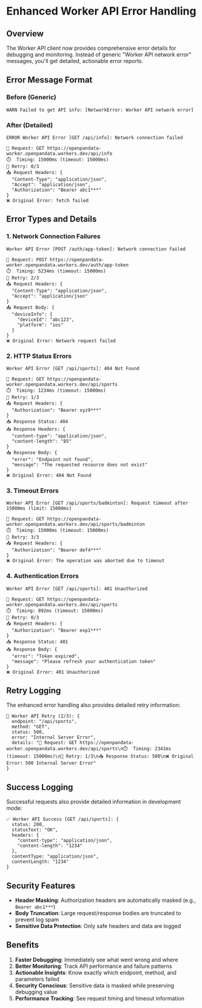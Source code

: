 # Enhanced Worker API Error Handling

## Overview

The Worker API client now provides comprehensive error details for debugging and monitoring. Instead of generic "Worker API network error" messages, you'll get detailed, actionable error reports.

## Error Message Format

### Before (Generic)
```
WARN Failed to get API info: [NetworkError: Worker API network error]
```

### After (Detailed)
```
ERROR Worker API Error [GET /api/info]: Network connection failed

🔗 Request: GET https://openpandata-worker.openpandata.workers.dev/api/info
⏱️  Timing: 15000ms (timeout: 15000ms)
🔄 Retry: 0/3
📤 Request Headers: {
  "Content-Type": "application/json",
  "Accept": "application/json",
  "Authorization": "Bearer abc1***"
}
❌ Original Error: fetch failed
```

## Error Types and Details

### 1. Network Connection Failures
```
Worker API Error [POST /auth/app-token]: Network connection failed

🔗 Request: POST https://openpandata-worker.openpandata.workers.dev/auth/app-token
⏱️  Timing: 5234ms (timeout: 15000ms)
🔄 Retry: 2/3
📤 Request Headers: {
  "Content-Type": "application/json",
  "Accept": "application/json"
}
📤 Request Body: {
  "deviceInfo": {
    "deviceId": "abc123",
    "platform": "ios"
  }
}
❌ Original Error: Network request failed
```

### 2. HTTP Status Errors
```
Worker API Error [GET /api/sports]: 404 Not Found

🔗 Request: GET https://openpandata-worker.openpandata.workers.dev/api/sports
⏱️  Timing: 1234ms (timeout: 15000ms)
🔄 Retry: 1/3
📤 Request Headers: {
  "Authorization": "Bearer xyz9***"
}
📥 Response Status: 404
📥 Response Headers: {
  "content-type": "application/json",
  "content-length": "85"
}
📥 Response Body: {
  "error": "Endpoint not found",
  "message": "The requested resource does not exist"
}
❌ Original Error: 404 Not Found
```

### 3. Timeout Errors
```
Worker API Error [GET /api/sports/badminton]: Request timeout after 15000ms (limit: 15000ms)

🔗 Request: GET https://openpandata-worker.openpandata.workers.dev/api/sports/badminton
⏱️  Timing: 15000ms (timeout: 15000ms)
🔄 Retry: 3/3
📤 Request Headers: {
  "Authorization": "Bearer def4***"
}
❌ Original Error: The operation was aborted due to timeout
```

### 4. Authentication Errors
```
Worker API Error [GET /api/sports]: 401 Unauthorized

🔗 Request: GET https://openpandata-worker.openpandata.workers.dev/api/sports
⏱️  Timing: 892ms (timeout: 15000ms)
🔄 Retry: 0/3
📤 Request Headers: {
  "Authorization": "Bearer exp1***"
}
📥 Response Status: 401
📥 Response Body: {
  "error": "Token expired",
  "message": "Please refresh your authentication token"
}
❌ Original Error: 401 Unauthorized
```

## Retry Logging

The enhanced error handling also provides detailed retry information:

```
🔄 Worker API Retry (2/3): {
  endpoint: "/api/sports",
  method: "GET",
  status: 500,
  error: "Internal Server Error",
  details: "🔗 Request: GET https://openpandata-worker.openpandata.workers.dev/api/sports\n⏱️  Timing: 2341ms (timeout: 15000ms)\n🔄 Retry: 1/3\n📥 Response Status: 500\n❌ Original Error: 500 Internal Server Error"
}
```

## Success Logging

Successful requests also provide detailed information in development mode:

```
✅ Worker API Success [GET /api/sports]: {
  status: 200,
  statusText: "OK",
  headers: {
    "content-type": "application/json",
    "content-length": "1234"
  },
  contentType: "application/json",
  contentLength: "1234"
}
```

## Security Features

- **Header Masking**: Authorization headers are automatically masked (e.g., `Bearer abc1***`)
- **Body Truncation**: Large request/response bodies are truncated to prevent log spam
- **Sensitive Data Protection**: Only safe headers and data are logged

## Benefits

1. **Faster Debugging**: Immediately see what went wrong and where
2. **Better Monitoring**: Track API performance and failure patterns
3. **Actionable Insights**: Know exactly which endpoint, method, and parameters failed
4. **Security Conscious**: Sensitive data is masked while preserving debugging value
5. **Performance Tracking**: See request timing and timeout information
